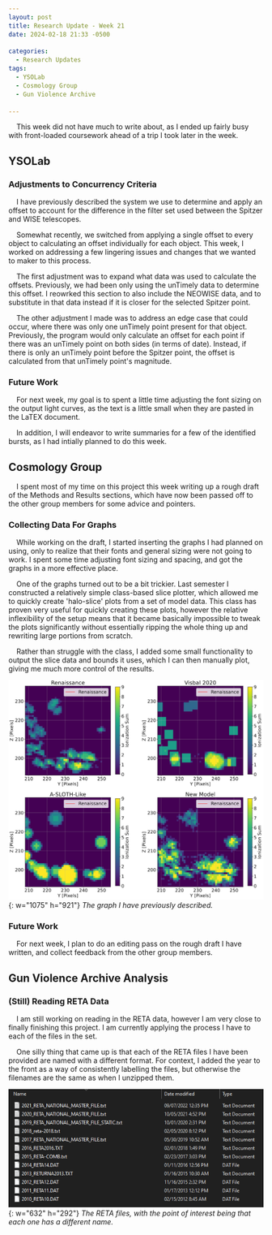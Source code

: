 ```yaml
---
layout: post
title: Research Update - Week 21
date: 2024-02-18 21:33 -0500

categories:
  - Research Updates
tags:
  - YSOLab
  - Cosmology Group
  - Gun Violence Archive

---
```

    This week did not have much to write about, as I ended up fairly busy with front-loaded coursework ahead of a trip I took later in the week.



## YSOLab

### Adjustments to Concurrency Criteria

    I have previously described the system we use to determine and apply an offset to account for the difference in the filter set used between the Spitzer and WISE telescopes. 

    Somewhat recently, we switched from applying a single offset to every object to calculating an offset individually for each object. This week, I worked on addressing a few lingering issues and changes that we wanted to maker to this process.



    The first adjustment was to expand what data was used to calculate the offsets. Previously, we had been only using the unTimely data to determine this offset. I reowrked this section to also include the NEOWISE data, and to substitute in that data instead if it is closer for the selected Spitzer point.



    The other adjustment I made was to address an edge case that could occur, where there was only one unTimely point present for that object. Previously, the program would only calculate an offset for each point if there was an unTimely point on both sides (in terms of date). Instead, if there is only an unTimely point before the Spitzer point, the offset is calculated from that unTimely point's magnitude.



### Future Work

    For next week, my goal is to spent a little time adjusting the font sizing on the output light curves, as the text is a little small when they are pasted in the LaTEX document.

    In addition, I will endeavor to write summaries for a few of the identified bursts, as I had intially planned to do this week.



## Cosmology Group

    I spent most of my time on this project this week writing up a rough draft of the Methods and Results sections, which have now been passed off to the other group members for some advice and pointers.



### Collecting Data For Graphs

    While working on the draft, I started inserting the graphs I had planned on using, only to realize that their fonts and general sizing were not going to work. I spent some time adjusting font sizing and spacing, and got the graphs in a more effective place.



    One of the graphs turned out to be a bit trickier. Last semester I constructed a relatively simple class-based slice plotter, which allowed me to quickly create 'halo-slice' plots from a set of model data. This class has proven very useful for quickly creating these plots, however the relative inflexibility of the setup means that it became basically impossible to tweak the plots significantly without essentially ripping the whole thing up and rewriting large portions from scratch.

    Rather than struggle with the class, I added some small functionality to output the slice data and bounds it uses, which I can then manually plot, giving me much more control of the results.

![Desktop View](/assets/img/week_21/representative_slice.PNG){: w="1075" h="921"} _The graph I have previously described._



### Future Work

    For next week, I plan to do an editing pass on the rough draft I have written, and collect feedback from the other group members.



## Gun Violence Archive Analysis

### (Still) Reading RETA Data

    I am still working on reading in the RETA data, however I am very close to finally finishing this project. I am currently applying the process I have to each of the files in the set.

    One silly thing that came up is that each of the RETA files I have been provided are named with a different format. For context, I added the year to the front as a way of consistently labelling the files, but otherwise the filenames are the same as when I unzipped them.

![Desktop View](/assets/img/week_21/funny_picture.PNG){: w="632" h="292"} _The RETA files, with the point of interest being that each one has a different name._


















